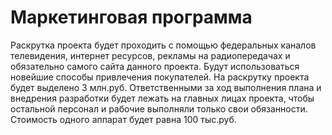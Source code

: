# Маркетинговая программа 
Раскрутка проекта будет проходить с помощью федеральных каналов телевидения, интернет ресурсов, рекламы на радиопередачах и обязательно самого сайта данного проекта. Будут использоваться новейшие способы привлечения покупателей. На раскрутку проекта будет выделено 3 млн.руб. Ответственными за ход выполнения плана и внедрения разработки будет лежать на главных лицах проекта, чтобы остальной персонал и рабочие выполняли только свои обязанности. Стоимость одного аппарат будет равна 100 тыс.руб. 

